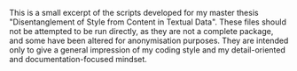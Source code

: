 This is a small excerpt of the scripts developed for my master thesis "Disentanglement of Style from Content in Textual Data".
These files should not be attempted to be run directly, as they are not a complete package, and some have been altered for anonymisation purposes. 
They are intended only to give a general impression of my coding style and my detail-oriented and documentation-focused mindset.
